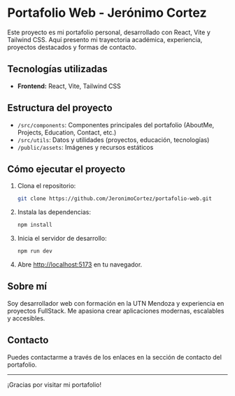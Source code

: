 # Portafolio Web - Jerónimo Cortez

Este proyecto es mi portafolio personal, desarrollado con React, Vite y Tailwind CSS. Aquí presento mi trayectoria académica, experiencia, proyectos destacados y formas de contacto.

## Tecnologías utilizadas

- **Frontend:** React, Vite, Tailwind CSS

## Estructura del proyecto

- `/src/components`: Componentes principales del portafolio (AboutMe, Projects, Education, Contact, etc.)
- `/src/utils`: Datos y utilidades (proyectos, educación, tecnologías)
- `/public/assets`: Imágenes y recursos estáticos

## Cómo ejecutar el proyecto

1. Clona el repositorio:
   ```bash
   git clone https://github.com/JeronimoCortez/portafolio-web.git
   ```
2. Instala las dependencias:
   ```bash
   npm install
   ```
3. Inicia el servidor de desarrollo:
   ```bash
   npm run dev
   ```
4. Abre [http://localhost:5173](http://localhost:5173) en tu navegador.

## Sobre mí

Soy desarrollador web con formación en la UTN Mendoza y experiencia en proyectos FullStack. Me apasiona crear aplicaciones modernas, escalables y accesibles.

## Contacto

Puedes contactarme a través de los enlaces en la sección de contacto del portafolio.

---

¡Gracias por visitar mi portafolio!
